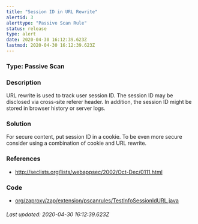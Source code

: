 ```yaml
---
title: "Session ID in URL Rewrite"
alertid: 3
alerttype: "Passive Scan Rule"
status: release
type: alert
date: 2020-04-30 16:12:39.623Z
lastmod: 2020-04-30 16:12:39.623Z
---
```

### Type: Passive Scan

### Description
URL rewrite is used to track user session ID. The session ID may be disclosed via cross-site referer header. In addition, the session ID might be stored in browser history or server logs.

### Solution

For secure content, put session ID in a cookie. To be even more secure consider using a combination of cookie and URL rewrite.

### References

* http://seclists.org/lists/webappsec/2002/Oct-Dec/0111.html

### Code

 * [org/zaproxy/zap/extension/pscanrules/TestInfoSessionIdURL.java](https://github.com/zaproxy/zap-extensions/blob/master/addOns/pscanrules/src/main/java/org/zaproxy/zap/extension/pscanrules/TestInfoSessionIdURL.java)

###### Last updated: 2020-04-30 16:12:39.623Z
